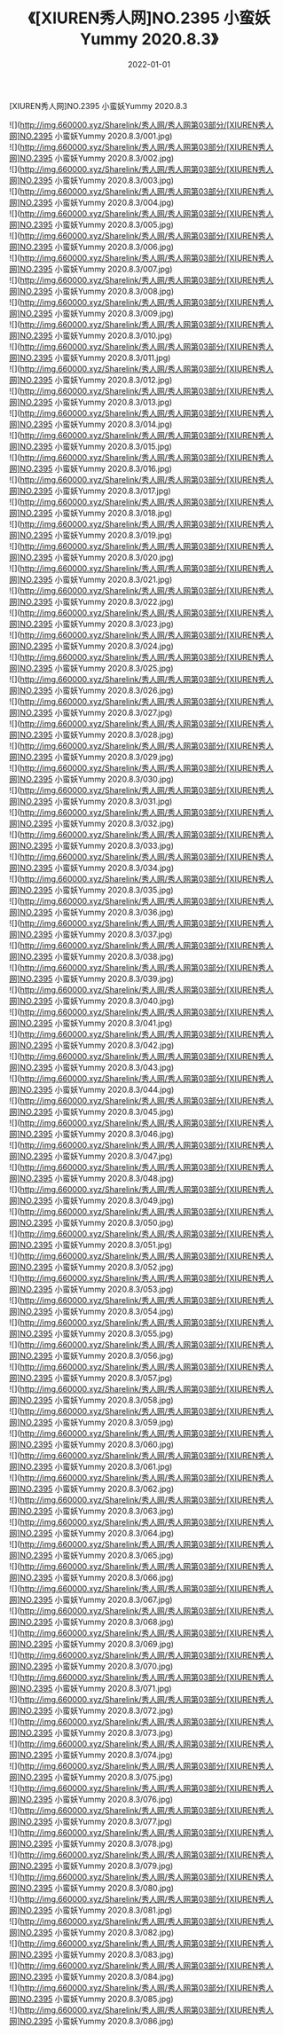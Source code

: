 ﻿---
layout: post
title:  《[XIUREN秀人网]NO.2395 小蛮妖Yummy 2020.8.3》
date:   2022-01-01
img: http://img.660000.xyz/Sharelink/秀人网/秀人网第03部分/[XIUREN秀人网]NO.2395 小蛮妖Yummy 2020.8.3/000.jpg
categories: [美女, 清纯, 唯美]
---

[XIUREN秀人网]NO.2395 小蛮妖Yummy 2020.8.3

 ![](http://img.660000.xyz/Sharelink/秀人网/秀人网第03部分/[XIUREN秀人网]NO.2395 小蛮妖Yummy 2020.8.3/001.jpg) <br>![](http://img.660000.xyz/Sharelink/秀人网/秀人网第03部分/[XIUREN秀人网]NO.2395 小蛮妖Yummy 2020.8.3/002.jpg) <br>![](http://img.660000.xyz/Sharelink/秀人网/秀人网第03部分/[XIUREN秀人网]NO.2395 小蛮妖Yummy 2020.8.3/003.jpg) <br>![](http://img.660000.xyz/Sharelink/秀人网/秀人网第03部分/[XIUREN秀人网]NO.2395 小蛮妖Yummy 2020.8.3/004.jpg) <br>![](http://img.660000.xyz/Sharelink/秀人网/秀人网第03部分/[XIUREN秀人网]NO.2395 小蛮妖Yummy 2020.8.3/005.jpg) <br>![](http://img.660000.xyz/Sharelink/秀人网/秀人网第03部分/[XIUREN秀人网]NO.2395 小蛮妖Yummy 2020.8.3/006.jpg) <br>![](http://img.660000.xyz/Sharelink/秀人网/秀人网第03部分/[XIUREN秀人网]NO.2395 小蛮妖Yummy 2020.8.3/007.jpg) <br>![](http://img.660000.xyz/Sharelink/秀人网/秀人网第03部分/[XIUREN秀人网]NO.2395 小蛮妖Yummy 2020.8.3/008.jpg) <br>![](http://img.660000.xyz/Sharelink/秀人网/秀人网第03部分/[XIUREN秀人网]NO.2395 小蛮妖Yummy 2020.8.3/009.jpg) <br>![](http://img.660000.xyz/Sharelink/秀人网/秀人网第03部分/[XIUREN秀人网]NO.2395 小蛮妖Yummy 2020.8.3/010.jpg) <br>![](http://img.660000.xyz/Sharelink/秀人网/秀人网第03部分/[XIUREN秀人网]NO.2395 小蛮妖Yummy 2020.8.3/011.jpg) <br>![](http://img.660000.xyz/Sharelink/秀人网/秀人网第03部分/[XIUREN秀人网]NO.2395 小蛮妖Yummy 2020.8.3/012.jpg) <br>![](http://img.660000.xyz/Sharelink/秀人网/秀人网第03部分/[XIUREN秀人网]NO.2395 小蛮妖Yummy 2020.8.3/013.jpg) <br>![](http://img.660000.xyz/Sharelink/秀人网/秀人网第03部分/[XIUREN秀人网]NO.2395 小蛮妖Yummy 2020.8.3/014.jpg) <br>![](http://img.660000.xyz/Sharelink/秀人网/秀人网第03部分/[XIUREN秀人网]NO.2395 小蛮妖Yummy 2020.8.3/015.jpg) <br>![](http://img.660000.xyz/Sharelink/秀人网/秀人网第03部分/[XIUREN秀人网]NO.2395 小蛮妖Yummy 2020.8.3/016.jpg) <br>![](http://img.660000.xyz/Sharelink/秀人网/秀人网第03部分/[XIUREN秀人网]NO.2395 小蛮妖Yummy 2020.8.3/017.jpg) <br>![](http://img.660000.xyz/Sharelink/秀人网/秀人网第03部分/[XIUREN秀人网]NO.2395 小蛮妖Yummy 2020.8.3/018.jpg) <br>![](http://img.660000.xyz/Sharelink/秀人网/秀人网第03部分/[XIUREN秀人网]NO.2395 小蛮妖Yummy 2020.8.3/019.jpg) <br>![](http://img.660000.xyz/Sharelink/秀人网/秀人网第03部分/[XIUREN秀人网]NO.2395 小蛮妖Yummy 2020.8.3/020.jpg) <br>![](http://img.660000.xyz/Sharelink/秀人网/秀人网第03部分/[XIUREN秀人网]NO.2395 小蛮妖Yummy 2020.8.3/021.jpg) <br>![](http://img.660000.xyz/Sharelink/秀人网/秀人网第03部分/[XIUREN秀人网]NO.2395 小蛮妖Yummy 2020.8.3/022.jpg) <br>![](http://img.660000.xyz/Sharelink/秀人网/秀人网第03部分/[XIUREN秀人网]NO.2395 小蛮妖Yummy 2020.8.3/023.jpg) <br>![](http://img.660000.xyz/Sharelink/秀人网/秀人网第03部分/[XIUREN秀人网]NO.2395 小蛮妖Yummy 2020.8.3/024.jpg) <br>![](http://img.660000.xyz/Sharelink/秀人网/秀人网第03部分/[XIUREN秀人网]NO.2395 小蛮妖Yummy 2020.8.3/025.jpg) <br>![](http://img.660000.xyz/Sharelink/秀人网/秀人网第03部分/[XIUREN秀人网]NO.2395 小蛮妖Yummy 2020.8.3/026.jpg) <br>![](http://img.660000.xyz/Sharelink/秀人网/秀人网第03部分/[XIUREN秀人网]NO.2395 小蛮妖Yummy 2020.8.3/027.jpg) <br>![](http://img.660000.xyz/Sharelink/秀人网/秀人网第03部分/[XIUREN秀人网]NO.2395 小蛮妖Yummy 2020.8.3/028.jpg) <br>![](http://img.660000.xyz/Sharelink/秀人网/秀人网第03部分/[XIUREN秀人网]NO.2395 小蛮妖Yummy 2020.8.3/029.jpg) <br>![](http://img.660000.xyz/Sharelink/秀人网/秀人网第03部分/[XIUREN秀人网]NO.2395 小蛮妖Yummy 2020.8.3/030.jpg) <br>![](http://img.660000.xyz/Sharelink/秀人网/秀人网第03部分/[XIUREN秀人网]NO.2395 小蛮妖Yummy 2020.8.3/031.jpg) <br>![](http://img.660000.xyz/Sharelink/秀人网/秀人网第03部分/[XIUREN秀人网]NO.2395 小蛮妖Yummy 2020.8.3/032.jpg) <br>![](http://img.660000.xyz/Sharelink/秀人网/秀人网第03部分/[XIUREN秀人网]NO.2395 小蛮妖Yummy 2020.8.3/033.jpg) <br>![](http://img.660000.xyz/Sharelink/秀人网/秀人网第03部分/[XIUREN秀人网]NO.2395 小蛮妖Yummy 2020.8.3/034.jpg) <br>![](http://img.660000.xyz/Sharelink/秀人网/秀人网第03部分/[XIUREN秀人网]NO.2395 小蛮妖Yummy 2020.8.3/035.jpg) <br>![](http://img.660000.xyz/Sharelink/秀人网/秀人网第03部分/[XIUREN秀人网]NO.2395 小蛮妖Yummy 2020.8.3/036.jpg) <br>![](http://img.660000.xyz/Sharelink/秀人网/秀人网第03部分/[XIUREN秀人网]NO.2395 小蛮妖Yummy 2020.8.3/037.jpg) <br>![](http://img.660000.xyz/Sharelink/秀人网/秀人网第03部分/[XIUREN秀人网]NO.2395 小蛮妖Yummy 2020.8.3/038.jpg) <br>![](http://img.660000.xyz/Sharelink/秀人网/秀人网第03部分/[XIUREN秀人网]NO.2395 小蛮妖Yummy 2020.8.3/039.jpg) <br>![](http://img.660000.xyz/Sharelink/秀人网/秀人网第03部分/[XIUREN秀人网]NO.2395 小蛮妖Yummy 2020.8.3/040.jpg) <br>![](http://img.660000.xyz/Sharelink/秀人网/秀人网第03部分/[XIUREN秀人网]NO.2395 小蛮妖Yummy 2020.8.3/041.jpg) <br>![](http://img.660000.xyz/Sharelink/秀人网/秀人网第03部分/[XIUREN秀人网]NO.2395 小蛮妖Yummy 2020.8.3/042.jpg) <br>![](http://img.660000.xyz/Sharelink/秀人网/秀人网第03部分/[XIUREN秀人网]NO.2395 小蛮妖Yummy 2020.8.3/043.jpg) <br>![](http://img.660000.xyz/Sharelink/秀人网/秀人网第03部分/[XIUREN秀人网]NO.2395 小蛮妖Yummy 2020.8.3/044.jpg) <br>![](http://img.660000.xyz/Sharelink/秀人网/秀人网第03部分/[XIUREN秀人网]NO.2395 小蛮妖Yummy 2020.8.3/045.jpg) <br>![](http://img.660000.xyz/Sharelink/秀人网/秀人网第03部分/[XIUREN秀人网]NO.2395 小蛮妖Yummy 2020.8.3/046.jpg) <br>![](http://img.660000.xyz/Sharelink/秀人网/秀人网第03部分/[XIUREN秀人网]NO.2395 小蛮妖Yummy 2020.8.3/047.jpg) <br>![](http://img.660000.xyz/Sharelink/秀人网/秀人网第03部分/[XIUREN秀人网]NO.2395 小蛮妖Yummy 2020.8.3/048.jpg) <br>![](http://img.660000.xyz/Sharelink/秀人网/秀人网第03部分/[XIUREN秀人网]NO.2395 小蛮妖Yummy 2020.8.3/049.jpg) <br>![](http://img.660000.xyz/Sharelink/秀人网/秀人网第03部分/[XIUREN秀人网]NO.2395 小蛮妖Yummy 2020.8.3/050.jpg) <br>![](http://img.660000.xyz/Sharelink/秀人网/秀人网第03部分/[XIUREN秀人网]NO.2395 小蛮妖Yummy 2020.8.3/051.jpg) <br>![](http://img.660000.xyz/Sharelink/秀人网/秀人网第03部分/[XIUREN秀人网]NO.2395 小蛮妖Yummy 2020.8.3/052.jpg) <br>![](http://img.660000.xyz/Sharelink/秀人网/秀人网第03部分/[XIUREN秀人网]NO.2395 小蛮妖Yummy 2020.8.3/053.jpg) <br>![](http://img.660000.xyz/Sharelink/秀人网/秀人网第03部分/[XIUREN秀人网]NO.2395 小蛮妖Yummy 2020.8.3/054.jpg) <br>![](http://img.660000.xyz/Sharelink/秀人网/秀人网第03部分/[XIUREN秀人网]NO.2395 小蛮妖Yummy 2020.8.3/055.jpg) <br>![](http://img.660000.xyz/Sharelink/秀人网/秀人网第03部分/[XIUREN秀人网]NO.2395 小蛮妖Yummy 2020.8.3/056.jpg) <br>![](http://img.660000.xyz/Sharelink/秀人网/秀人网第03部分/[XIUREN秀人网]NO.2395 小蛮妖Yummy 2020.8.3/057.jpg) <br>![](http://img.660000.xyz/Sharelink/秀人网/秀人网第03部分/[XIUREN秀人网]NO.2395 小蛮妖Yummy 2020.8.3/058.jpg) <br>![](http://img.660000.xyz/Sharelink/秀人网/秀人网第03部分/[XIUREN秀人网]NO.2395 小蛮妖Yummy 2020.8.3/059.jpg) <br>![](http://img.660000.xyz/Sharelink/秀人网/秀人网第03部分/[XIUREN秀人网]NO.2395 小蛮妖Yummy 2020.8.3/060.jpg) <br>![](http://img.660000.xyz/Sharelink/秀人网/秀人网第03部分/[XIUREN秀人网]NO.2395 小蛮妖Yummy 2020.8.3/061.jpg) <br>![](http://img.660000.xyz/Sharelink/秀人网/秀人网第03部分/[XIUREN秀人网]NO.2395 小蛮妖Yummy 2020.8.3/062.jpg) <br>![](http://img.660000.xyz/Sharelink/秀人网/秀人网第03部分/[XIUREN秀人网]NO.2395 小蛮妖Yummy 2020.8.3/063.jpg) <br>![](http://img.660000.xyz/Sharelink/秀人网/秀人网第03部分/[XIUREN秀人网]NO.2395 小蛮妖Yummy 2020.8.3/064.jpg) <br>![](http://img.660000.xyz/Sharelink/秀人网/秀人网第03部分/[XIUREN秀人网]NO.2395 小蛮妖Yummy 2020.8.3/065.jpg) <br>![](http://img.660000.xyz/Sharelink/秀人网/秀人网第03部分/[XIUREN秀人网]NO.2395 小蛮妖Yummy 2020.8.3/066.jpg) <br>![](http://img.660000.xyz/Sharelink/秀人网/秀人网第03部分/[XIUREN秀人网]NO.2395 小蛮妖Yummy 2020.8.3/067.jpg) <br>![](http://img.660000.xyz/Sharelink/秀人网/秀人网第03部分/[XIUREN秀人网]NO.2395 小蛮妖Yummy 2020.8.3/068.jpg) <br>![](http://img.660000.xyz/Sharelink/秀人网/秀人网第03部分/[XIUREN秀人网]NO.2395 小蛮妖Yummy 2020.8.3/069.jpg) <br>![](http://img.660000.xyz/Sharelink/秀人网/秀人网第03部分/[XIUREN秀人网]NO.2395 小蛮妖Yummy 2020.8.3/070.jpg) <br>![](http://img.660000.xyz/Sharelink/秀人网/秀人网第03部分/[XIUREN秀人网]NO.2395 小蛮妖Yummy 2020.8.3/071.jpg) <br>![](http://img.660000.xyz/Sharelink/秀人网/秀人网第03部分/[XIUREN秀人网]NO.2395 小蛮妖Yummy 2020.8.3/072.jpg) <br>![](http://img.660000.xyz/Sharelink/秀人网/秀人网第03部分/[XIUREN秀人网]NO.2395 小蛮妖Yummy 2020.8.3/073.jpg) <br>![](http://img.660000.xyz/Sharelink/秀人网/秀人网第03部分/[XIUREN秀人网]NO.2395 小蛮妖Yummy 2020.8.3/074.jpg) <br>![](http://img.660000.xyz/Sharelink/秀人网/秀人网第03部分/[XIUREN秀人网]NO.2395 小蛮妖Yummy 2020.8.3/075.jpg) <br>![](http://img.660000.xyz/Sharelink/秀人网/秀人网第03部分/[XIUREN秀人网]NO.2395 小蛮妖Yummy 2020.8.3/076.jpg) <br>![](http://img.660000.xyz/Sharelink/秀人网/秀人网第03部分/[XIUREN秀人网]NO.2395 小蛮妖Yummy 2020.8.3/077.jpg) <br>![](http://img.660000.xyz/Sharelink/秀人网/秀人网第03部分/[XIUREN秀人网]NO.2395 小蛮妖Yummy 2020.8.3/078.jpg) <br>![](http://img.660000.xyz/Sharelink/秀人网/秀人网第03部分/[XIUREN秀人网]NO.2395 小蛮妖Yummy 2020.8.3/079.jpg) <br>![](http://img.660000.xyz/Sharelink/秀人网/秀人网第03部分/[XIUREN秀人网]NO.2395 小蛮妖Yummy 2020.8.3/080.jpg) <br>![](http://img.660000.xyz/Sharelink/秀人网/秀人网第03部分/[XIUREN秀人网]NO.2395 小蛮妖Yummy 2020.8.3/081.jpg) <br>![](http://img.660000.xyz/Sharelink/秀人网/秀人网第03部分/[XIUREN秀人网]NO.2395 小蛮妖Yummy 2020.8.3/082.jpg) <br>![](http://img.660000.xyz/Sharelink/秀人网/秀人网第03部分/[XIUREN秀人网]NO.2395 小蛮妖Yummy 2020.8.3/083.jpg) <br>![](http://img.660000.xyz/Sharelink/秀人网/秀人网第03部分/[XIUREN秀人网]NO.2395 小蛮妖Yummy 2020.8.3/084.jpg) <br>![](http://img.660000.xyz/Sharelink/秀人网/秀人网第03部分/[XIUREN秀人网]NO.2395 小蛮妖Yummy 2020.8.3/085.jpg) <br>![](http://img.660000.xyz/Sharelink/秀人网/秀人网第03部分/[XIUREN秀人网]NO.2395 小蛮妖Yummy 2020.8.3/086.jpg) <br>